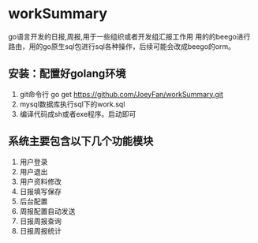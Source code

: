 # workSummary
go语言开发的日报,周报,用于一些组织或者开发组汇报工作用
用的的beego进行路由，用的go原生sql包进行sql各种操作，后续可能会改成beego的orm。

## 安装：配置好golang环境
1. git命令行 go get https://github.com/JoeyFan/workSummary.git
2. mysql数据库执行sql下的work.sql
3. 编译代码成sh或者exe程序。启动即可

##  系统主要包含以下几个功能模块
1. 用户登录
2. 用户退出
3. 用户资料修改
4. 日报填写保存
5. 后台配置
6. 周报配置自动发送
7. 日报周报查询
8. 日报周报统计

